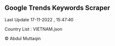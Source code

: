 

## Google Trends Keywords Scraper 
 
Last Update 17-11-2022 , 15:47:40

Country List :
VIETNAM.json



© Abdul Muttaqin 
